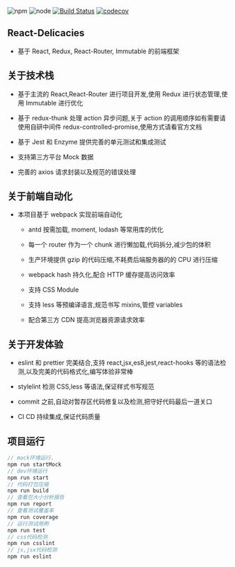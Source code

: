 <!--
 * @Description: REACT-DELICACIES
 * @Author: 廉恒凯
 * @Date: 2019-08-24 10:38:04
 * @LastEditTime: 2020-04-16 12:53:58
 * @LastEditors: 廉恒凯
 -->

![npm](https://img.shields.io/npm/v/node.svg?style=flat-square) ![node](https://img.shields.io/badge/node.js-%3E=_10.0-green.svg?style=flat-square) [![Build Status](https://travis-ci.org/chris-paul/react-delicacies.svg?branch=master)](https://travis-ci.org/chris-paul/react-delicacies) [ ![codecov](https://codecov.io/gh/chris-paul/react-delicacies/branch/master/graph/badge.svg)](https://codecov.io/gh/chris-paul/react-delicacies)

## React-Delicacies

-   基于 React, Redux, React-Router, Immutable 的前端框架

## 关于技术栈

-   基于主流的 React,React-Router 进行项目开发,使用 Redux 进行状态管理,使用 Immutable 进行优化

-   基于 redux-thunk 处理 action 异步问题,关于 action 的调用顺序如有需要请使用自研中间件 redux-controlled-promise,使用方式请看官方文档

-   基于 Jest 和 Enzyme 提供完善的单元测试和集成测试

-   支持第三方平台 Mock 数据

-   完善的 axios 请求封装以及规范的错误处理

## 关于前端自动化

-   本项目基于 webpack 实现前端自动化

    -   antd 按需加载, moment, lodash 等常用库的优化

    -   每一个 router 作为一个 chunk 进行懒加载,代码拆分,减少包的体积

    -   生产环境提供 gzip 的代码压缩,不耗费后端服务器的的 CPU 进行压缩

    -   webpack hash 持久化,配合 HTTP 缓存提高访问效率

    -   支持 CSS Module

    -   支持 less 等预编译语言,规范书写 mixins,管控 variables

    -   配合第三方 CDN 提高浏览器资源请求效率

## 关于开发体验

-   eslint 和 prettier 完美结合,支持 react,jsx,es8,jest,react-hooks 等的语法检测,以及完美的代码格式化,编写体验非常棒

-   stylelint 检测 CSS,less 等语法,保证样式书写规范

-   commit 之前,自动对暂存区代码修复以及检测,把守好代码最后一道关口

-   CI CD 持续集成,保证代码质量

## 项目运行

```javascript
// mock环境运行，
npm run startMock
// dev环境运行
npm run start
// 代码打包压缩
npm run build
// 查看包大小分析报告
npm run report
// 查看测试覆盖率
npm run coverage
// 运行测试用例
npm run test
// css代码检测
npm run csslint
// js,jsx代码检测
npm run eslint
```
